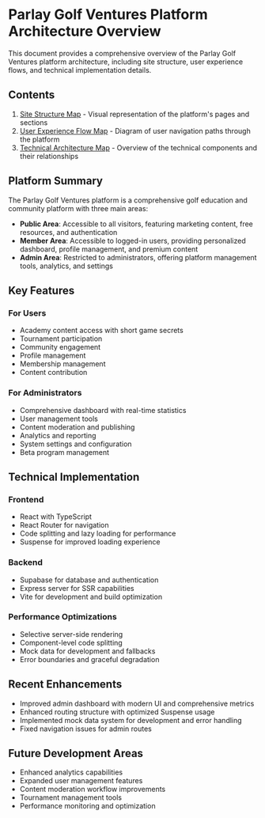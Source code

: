 # Parlay Golf Ventures Platform Architecture Overview

This document provides a comprehensive overview of the Parlay Golf Ventures platform architecture, including site structure, user experience flows, and technical implementation details.

## Contents

1. [Site Structure Map](./site-structure-map.md) - Visual representation of the platform's pages and sections
2. [User Experience Flow Map](./user-experience-flow-map.md) - Diagram of user navigation paths through the platform
3. [Technical Architecture Map](./technical-architecture-map.md) - Overview of the technical components and their relationships

## Platform Summary

The Parlay Golf Ventures platform is a comprehensive golf education and community platform with three main areas:

- **Public Area**: Accessible to all visitors, featuring marketing content, free resources, and authentication
- **Member Area**: Accessible to logged-in users, providing personalized dashboard, profile management, and premium content
- **Admin Area**: Restricted to administrators, offering platform management tools, analytics, and settings

## Key Features

### For Users
- Academy content access with short game secrets
- Tournament participation
- Community engagement
- Profile management
- Membership management
- Content contribution

### For Administrators
- Comprehensive dashboard with real-time statistics
- User management tools
- Content moderation and publishing
- Analytics and reporting
- System settings and configuration
- Beta program management

## Technical Implementation

### Frontend
- React with TypeScript
- React Router for navigation
- Code splitting and lazy loading for performance
- Suspense for improved loading experience

### Backend
- Supabase for database and authentication
- Express server for SSR capabilities
- Vite for development and build optimization

### Performance Optimizations
- Selective server-side rendering
- Component-level code splitting
- Mock data for development and fallbacks
- Error boundaries and graceful degradation

## Recent Enhancements

- Improved admin dashboard with modern UI and comprehensive metrics
- Enhanced routing structure with optimized Suspense usage
- Implemented mock data system for development and error handling
- Fixed navigation issues for admin routes

## Future Development Areas

- Enhanced analytics capabilities
- Expanded user management features
- Content moderation workflow improvements
- Tournament management tools
- Performance monitoring and optimization
